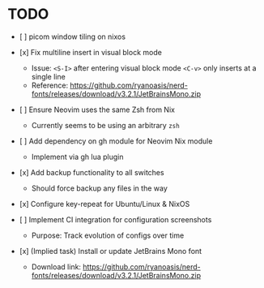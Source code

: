 # TODO

- \[ \] picom window tiling on nixos

- \[x\] Fix multiline insert in visual block mode

  - Issue: `<S-I>` after entering visual block mode `<C-v>` only inserts at a
    single line
  - Reference:
    https://github.com/ryanoasis/nerd-fonts/releases/download/v3.2.1/JetBrainsMono.zip

- \[ \] Ensure Neovim uses the same Zsh from Nix

  - Currently seems to be using an arbitrary `zsh`

- \[ \] Add dependency on gh module for Neovim Nix module

  - Implement via gh lua plugin

- \[x\] Add backup functionality to all switches

  - Should force backup any files in the way

- \[x\] Configure key-repeat for Ubuntu/Linux & NixOS

- \[ \] Implement CI integration for configuration screenshots

  - Purpose: Track evolution of configs over time

- \[x\] (Implied task) Install or update JetBrains Mono font

  - Download link:
    https://github.com/ryanoasis/nerd-fonts/releases/download/v3.2.1/JetBrainsMono.zip
